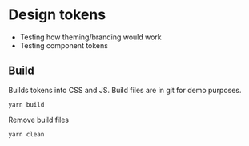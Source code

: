# Design tokens

* Testing how theming/branding would work
* Testing component tokens

## Build

Builds tokens into CSS and JS. Build files are in git for demo purposes.

```
yarn build
```

Remove build files

```
yarn clean
```
